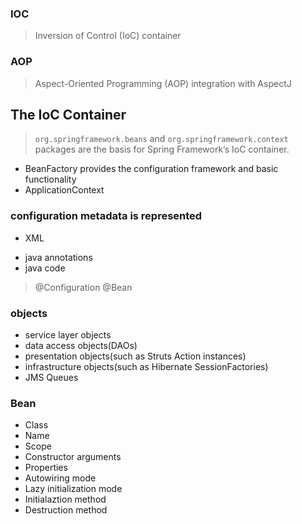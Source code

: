 ### IOC
> Inversion of Control (IoC) container

### AOP
> Aspect-Oriented Programming (AOP) 
> integration with AspectJ

## The IoC Container
> `org.springframework.beans` and `org.springframework.context` packages are the basis for Spring Framework’s IoC container. 
 * BeanFactory  provides the configuration framework and basic functionality
 * ApplicationContext

### configuration metadata is represented
 * XML
> <beans>
 * java annotations
 * java code
> @Configuration
> @Bean

### objects
* service layer objects
* data access objects(DAOs)
* presentation objects(such as Struts Action instances)
* infrastructure objects(such as Hibernate SessionFactories)
* JMS Queues

### Bean
* Class
* Name
* Scope
* Constructor arguments
* Properties
* Autowiring mode
* Lazy initialization mode
* Initialaztion method
* Destruction method
